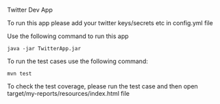 Twitter Dev App

To run this app please add your twitter keys/secrets etc in config.yml file

Use the following command to run this app

`java -jar TwitterApp.jar 
`

To run the test cases use the following command:

`mvn test`

To check the test coverage, please run the test case and then open target/my-reports/resources/index.html file